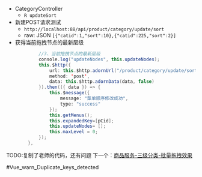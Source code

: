 - CategoryController
	- `R updateSort`
- 新建POST请求测试
	- `http://localhost:88/api/product/category/update/sort`
	- raw: JSON
	  `[{"catid":1,"sort":10},{"catid":225,"sort":2}]`
- 获得当前拖拽节点的最新层级
```java
            //3、当前拖拽节点的最新层级
            console.log("updateNodes", this.updateNodes);
            this.$http({
                url: this.$http.adornUrl("/product/category/update/sort"),
                method: 'post',
                data: this.$http.adornData(data, false)
            }).then(({ data }) => { 
                this.$message({
                    message: "菜单顺序修改成功",
                    type: "success"
                });
                this.getMenus();
                this.expandedKey=[pCid];
                this.updateNodes= [];
				this.maxLevel = 0;
            });
        },

```

TODO:复制了老师的代码，还有问题
下一个：[商品服务-三级分类-批量拖拽效果](课程&笔记/技术栈/尚硅谷/谷粒商城/步骤与问题/recources/商品服务-三级分类-批量拖拽效果.md)

#Vue_warn_Duplicate_keys_detected